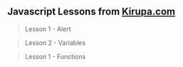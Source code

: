 ## Javascript Lessons from [Kirupa.com](https://www.kirupa.com)

> Lesson 1 - Alert

> Lesson 2 - Variables

> Lesson 1 - Functions